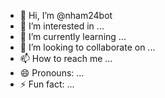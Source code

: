- 👋 Hi, I’m @nham24bot
- 👀 I’m interested in ...
- 🌱 I’m currently learning ...
- 💞️ I’m looking to collaborate on ...
- 📫 How to reach me ...
- 😄 Pronouns: ...
- ⚡ Fun fact: ...

<!---
nham24bot/nham24bot is a ✨ special ✨ repository because its `README.md` (this file) appears on your GitHub profile.
You can click the Preview link to take a look at your changes.
--->
